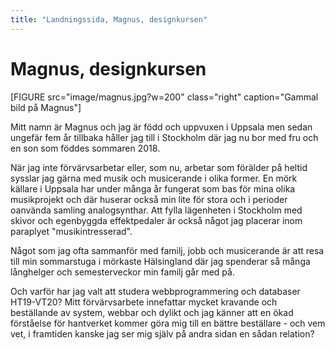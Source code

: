 ```yaml
---
title: "Landningssida, Magnus, designkursen"
---
```

Magnus, designkursen
=========================

[FIGURE src="image/magnus.jpg?w=200" class="right" caption="Gammal bild på Magnus"]

Mitt namn är Magnus och jag är född och uppvuxen i Uppsala men sedan ungefär fem år tillbaka håller jag till i Stockholm där jag nu bor med fru och en son som föddes sommaren 2018.

När jag inte förvärvsarbetar eller, som nu, arbetar som förälder på heltid sysslar jag gärna med musik och musicerande i olika former. En mörk källare i Uppsala har under många år fungerat som bas för mina olika musikprojekt och där huserar också min lite för stora och i perioder oanvända samling analogsynthar. Att fylla lägenheten i Stockholm med skivor och egenbyggda effektpedaler är också något jag placerar inom paraplyet "musikintresserad".

Något som jag ofta sammanför med familj, jobb och musicerande är att resa till min sommarstuga i mörkaste Hälsingland där jag spenderar så många långhelger och semesterveckor min familj går med på.

Och varför har jag valt att studera webbprogrammering och databaser HT19-VT20? Mitt förvärvsarbete innefattar mycket kravande och beställande av system, webbar och dylikt och jag känner att en ökad förståelse för hantverket kommer göra mig till en bättre beställare - och vem vet, i framtiden kanske jag ser mig själv på andra sidan en sådan relation?
